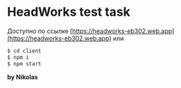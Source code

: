 # HeadWorks test task

Доступно по ссылке
[https://headworks-eb302.web.app](https://headworks-eb302.web.app)
или
```sh
$ cd client
$ npm i
$ npm start
```

**by Nikolas**
